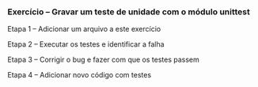 ### Exercício – Gravar um teste de unidade com o módulo unittest

Etapa 1 – Adicionar um arquivo a este exercício

Etapa 2 – Executar os testes e identificar a falha

Etapa 3 – Corrigir o bug e fazer com que os testes passem

Etapa 4 – Adicionar novo código com testes
